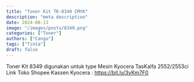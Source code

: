 ```yaml
---
title: "Toner Kit TK-8349 CMYK"
description: "meta description"
date: 2024-08-13
image: "/images/posts/8349.png"
categories: ["Toner"]
authors: ["Cango"]
tags: ["Tinta"]
draft: false
---
```


Toner Kit 8349 digunakan untuk type Mesin Kyocera TasKalfa 2552/2553ci 
Link Toko Shopee Kassen Kyocera : https://bit.ly/3yKm7F0
